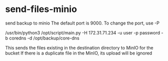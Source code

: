 # send-files-minio
send backup to minio 
The default port is 9000. To change the port, use -P

/usr/bin/python3 /opt/script/main.py -H 172.31.71.234 -u user -p password -b coredns  -d /opt/backup/core-dns

This sends the files existing in the destination directory to MinIO for the bucket 
If there is a duplicate file in the MinIO, its upload will be ignored 
